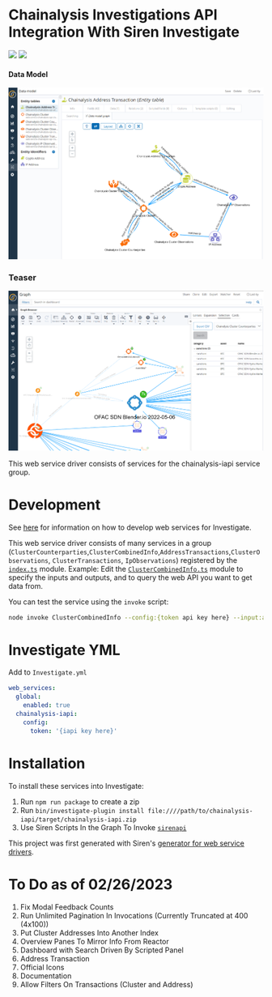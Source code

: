 # Chainalysis Investigations API Integration With Siren Investigate
![](https://addons.siren.io/assets/images/siren-logo.png)
![](https://logosarchive.com/wp-content/uploads/2022/01/Chainalysis-logo.png)
#### Data Model
![](screenshots/2023_02_27_Siren_Chainalysis_IAPI_DataModel.png)
### Teaser
![](screenshots/2023_02_27_Siren_Chainalysis_IAPI_Teaser.png)


This web service driver consists of services for the chainalysis-iapi service group.

# Development
See [here](https://www.npmjs.com/package/@sirensolutions/web-service-interface) for information on how to develop web services for Investigate.

This web service driver consists of many services in a group (`ClusterCounterparties`,`ClusterCombinedInfo`,`AddressTransactions`,`ClusterObservations`, `ClusterTransactions`, `IpObservations`) registered by the [`index.ts`](src/index.ts) module. Example: Edit the [`ClusterCombinedInfo.ts`](src/ClusterCombinedInfo.ts) module to specify the inputs and outputs, and to query the web API you want to get data from.

You can test the service using the `invoke` script:
```bash
node invoke ClusterCombinedInfo --config:{token api key here} --input:asset BTC --input:address {bitcoin here}
```

# Investigate YML
Add to `Investigate.yml`
```yml
web_services:
  global:
    enabled: true
  chainalysis-iapi:
    config:
      token: '{iapi key here}'

```

# Installation
To install these services into Investigate:
1. Run `npm run package` to create a zip
1. Run `bin/investigate-plugin install file:////path/to/chainalysis-iapi/target/chainalysis-iapi.zip`
2. Use Siren Scripts In the Graph To Invoke [`sirenapi`](sirenscripts/sirenapi)

This project was first generated with Siren's [generator for web service drivers](https://www.npmjs.com/package/@sirensolutions/generator-web-service).

# To Do as of 02/26/2023
1. Fix Modal Feedback Counts
2. Run Unlimited Pagination In Invocations (Currently Truncated at 400 (4x100))
3. Put Cluster Addresses Into Another Index
4. Overview Panes To Mirror Info From Reactor
5. Dashboard with Search Driven By Scripted Panel
6. Address Transaction
7. Official Icons
8. Documentation
9. Allow Filters On Transactions (Cluster and Address)
